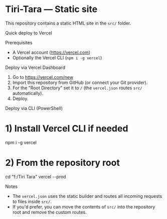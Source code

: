 # Tiri-Tara — Static site

This repository contains a static HTML site in the `src/` folder.

Quick deploy to Vercel

Prerequisites

- A Vercel account (https://vercel.com)
- Optionally the Vercel CLI (`npm i -g vercel`)

Deploy via Vercel Dashboard

1. Go to https://vercel.com/new
2. Import this repository from GitHub (or connect your Git provider).
3. For the "Root Directory" set it to `/` (the `vercel.json` routes `src/` automatically).
4. Deploy.

Deploy via CLI (PowerShell)

# 1) Install Vercel CLI if needed

npm i -g vercel

# 2) From the repository root

cd "f:/Tiri Tara"
vercel --prod

Notes

- The `vercel.json` uses the static builder and routes all incoming requests to files inside `src/`.
- If you'd prefer, you can move the contents of `src/` into the repository root and remove the custom routes.
